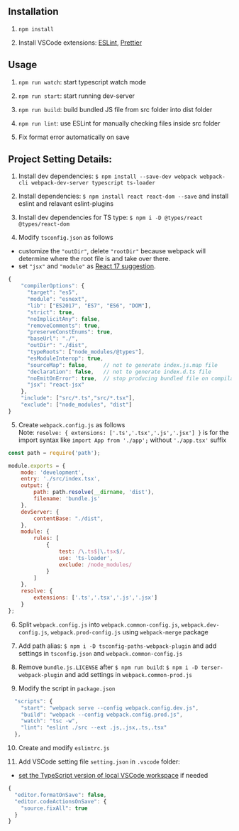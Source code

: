 ## Installation

1. `npm install`

2. Install VSCode extensions: [ESLint](https://marketplace.visualstudio.com/items?itemName=dbaeumer.vscode-eslint), [Prettier](https://marketplace.visualstudio.com/items?itemName=esbenp.prettier-vscode)

## Usage

1. `npm run watch`: start typescript watch mode

2. `npm run start`: start running dev-server

3. `npm run build`: build bundled JS file from src folder into dist folder

4. `npm run lint`: use ESLint for manually checking files inside src folder

5. Fix format error automatically on save

## Project Setting Details:

1. Install dev dependencies: `$ npm install --save-dev webpack webpack-cli webpack-dev-server typescript ts-loader`

2. Install dependencies: `$ npm install react react-dom --save` and install eslint and relavant eslint-plugins

3. Install dev dependencies for TS type: `$ npm i -D @types/react @types/react-dom`

4. Modify `tsconfig.json` as follows   
- customize the `"outDir"`, delete `"rootDir"` because webpack will determine where the root file is and take over there.
- set `"jsx"` and `"module"` as [React 17 suggestion](https://zh-hant.reactjs.org/blog/2020/09/22/introducing-the-new-jsx-transform.html).

```js
{
    "compilerOptions": {
      "target": "es5",
      "module": "esnext",
      "lib": ["ES2017", "ES7", "ES6", "DOM"],
      "strict": true,
      "noImplicitAny": false,
      "removeComments": true,
      "preserveConstEnums": true,
      "baseUrl": "./",
      "outDir": "./dist",
      "typeRoots": ["node_modules/@types"],
      "esModuleInterop": true,
      "sourceMap": false,     // not to generate index.js.map file
      "declaration": false,   // not to generate index.d.ts file
      "noEmitOnError": true,  // stop producing bundled file on compilation error
      "jsx": "react-jsx"
    },
    "include": ["src/*.ts","src/*.tsx"],
    "exclude": ["node_modules", "dist"]
}
```

5. Create `webpack.config.js` as follows  
Note: `resolve: { extensions: ['.ts','.tsx','.js','.jsx'] }` is for the import syntax like `import App from './app';` without `'./app.tsx'` suffix

```js
const path = require('path'); 

module.exports = {
    mode: 'development',
    entry: './src/index.tsx',
    output: {
        path: path.resolve(__dirname, 'dist'),
        filename: 'bundle.js'
    },
    devServer: {
        contentBase: "./dist",
    },
    module: {
        rules: [
            {
                test: /\.ts$|\.tsx$/,
                use: 'ts-loader',
                exclude: /node_modules/
            }
        ]
    },
    resolve: {
        extensions: ['.ts','.tsx','.js','.jsx']
    }
};
```

6. Split `webpack.config.js` into `webpack.common-config.js`, `webpack.dev-config.js`, `webpack.prod-config.js` using `webpack-merge` package

7. Add path alias: `$ npm i -D tsconfig-paths-webpack-plugin` and add settings in `tsconfig.json` and `webpack.common-config.js`

8. Remove `bundle.js.LICENSE` after `$ npm run build`: `$ npm i -D terser-webpack-plugin` and add settings in `webpack.common-prod.js`

9. Modify the script in `package.json`

```js
  "scripts": {
    "start": "webpack serve --config webpack.config.dev.js",
    "build": "webpack --config webpack.config.prod.js",
    "watch": "tsc -w",
    "lint": "eslint ./src --ext .js,.jsx,.ts,.tsx"
  },
```

10. Create and modify `eslintrc.js`
 
11. Add VSCode setting file `setting.json` in `.vscode` folder:
- [set the TypeScript version of local VSCode workspace](https://stackoverflow.com/questions/39668731/what-typescript-version-is-visual-studio-code-using-how-to-update-it) if needed 
```js
{
  "editor.formatOnSave": false,
  "editor.codeActionsOnSave": {
    "source.fixAll": true
  }
}
```
